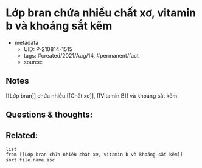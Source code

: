 # Lớp bran chứa nhiều chất xơ, vitamin b và khoáng sắt kẽm

- metadata
	- UID: P-210814-1515
	- tags: #created/2021/Aug/14, #permanent/fact 
	- source: 

## Notes
[[Lớp bran]] chứa nhiều [[Chất xơ]], [[Vitamin B]] và khoáng sắt kẽm


## Questions & thoughts:

## Related:
```dataview
list
from [[Lớp bran chứa nhiều chất xơ, vitamin b và khoáng sắt kẽm]]
sort file.name asc
```
